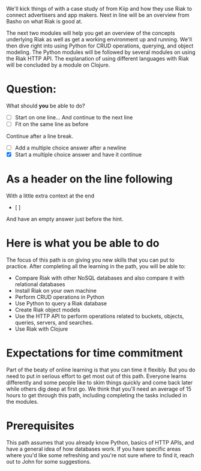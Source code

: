 <!--
{
  "name" : "before-we-begin-11",
  "freshnessDate" : 2015-01-12,
  "coverImage" : "http://www.nose2tail.co.uk/cat-matlock-derbyshire.jpg",
  "version" : "0.1",
  "title" : "Before We Begin",
  "description" : "Set expectations and assess initial confidence.",
  "license" : "CC Attribution-ShareAlike 4.0"
}
-->

<!-- @section, "title": "Getting started" -->


<!-- @task, "text" : "In order to get to know you better, paste in your name", "hasDeliverable" : true -->

We'll kick things of with a case study of from Kiip and how they use Riak to connect advertisers and app makers. Next in line will be an overview from Basho on what Riak is good at.

<!-- @link, "url" : "http://javarevisited.blogspot.com/2013/11/java-vs-python-which-programming-laungage-to-learn-first.html", "text" : "This link has https problems." -->

The next two modules will help you get an overview of the concepts underlying Riak as well as get a working environment up and running. We'll then dive right into using Python for CRUD operations, querying, and object modeling. The Python modules will be followed by several modules on using the Riak HTTP API. The explanation of using different languages with Riak will be concluded by a module on Clojure.

<!-- @multipleChoice -->

# Question:

What should **you** be able to do?

  - [ ] Start on one line...
  And continue to the next line
  - [ ] Fit on the same line as before

  Continue after a line break.


  - [ ] Add a multiple choice answer after a newline
  - [X] Start a multiple choice answer and have it continue
# As a header on the line following

With a little extra context at the end
  - [ ]

And have an empty answer just before the hint.

<!-- @end -->

# Here is what you be able to do

The focus of this path is on giving you new skills that you can put to practice. After completing all the learning in the path, you will be able to:

- Compare Riak with other NoSQL databases and also compare it with relational databases
- Install Riak on your own machine
- Perform CRUD operations in Python
- Use Python to query a Riak database
- Create Riak object models
- Use the HTTP API to perform operations related to buckets, objects, queries, servers, and searches.
- Use Riak with Clojure

# Expectations for time commitment

Part of the beaty of online learning is that you can time it flexibly. But you do need to put in serious effort to get most out of this path. Everyone learns differently and some people like to skim things quickly and come back later while others dig deep at first go. We think that you'll need an average of 15 hours to get through this path, including completing the tasks included in the modules.

# Prerequisites

This path assumes that you already know Python, basics of HTTP APIs, and have a general idea of how databases work. If you have specific areas where you'd like some refreshing and you're not sure where to find it, reach out to John for some suggestions.
